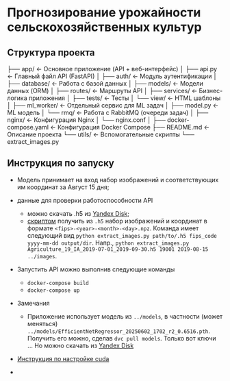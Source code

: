 # Прогнозирование урожайности сельскохозяйственных культур

## Структура проекта

├── app/                          <- Основное приложение (API + веб-интерфейс)
│   ├── api.py                    <- Главный файл API (FastAPI)
│   ├── auth/                     <- Модуль аутентификации
│   ├── database/                 <- Работа с базой данных
│   ├── models/                   <- Модели данных (ORM)
│   ├── routes/                   <- Маршруты API
│   ├── services/                 <- Бизнес-логика приложения
│   ├── tests/                    <- Тесты
│   └── view/                     <- HTML шаблоны
│
├── ml_worker/                    <- Отдельный сервис для ML задач
│   ├── model.py                  <- ML модель
│   └── rmq/                      <- Работа с RabbitMQ (очереди задач)
│
├── nginx/                        <- Конфигурация Nginx
│   └── nginx.conf
│
├── docker-compose.yaml           <- Конфигурация Docker Compose
├── README.md                     <- Описание проекта
└── utils/                        <- Вспомогательные скрипты
    └── extract_images.py

## Инструкция по запуску

- Модель принимает на вход набор изображений и соответствующих им координат за Август 15 дня;
- данные для проверки работоспособности API
  - можно скачать .h5 из [Yandex Disk](https://disk.yandex.ru/d/0_xYpNxARedQVQ);
  - [скриптом](/utils/extract_images.py) получить из `.h5` набор изображений и координат в формате `<fips>-<year>-<month>-<day>.npz`. Команда имеет следующий вид `python extract_images.py path/to/.h5 fips_code yyyy-mm-dd output/dir`. Напр., `python extract_images.py Agriculture_19_IA_2019-07-01_2019-09-30.h5 19001 2019-08-15 ../images`.

- Запустить API можно выполнив следующие команды
  - `docker-compose build`
  - `docker-compose up`
- Замечания
  - Приложение использует модель из `../models`, в частности (может меняться) `../models/EfficientNetRegressor_20250602_1702_r2_0.6516.pth`. Получить его можно, сделав `dvc pull models`. Только вот ключи ... Но можно скачать из [Yandex Disk](https://disk.yandex.ru/d/2gSUkvjc23b8yw)

- [Инструкция по настройке cuda](../obsidian/Instructions/Cuda.md)
- 